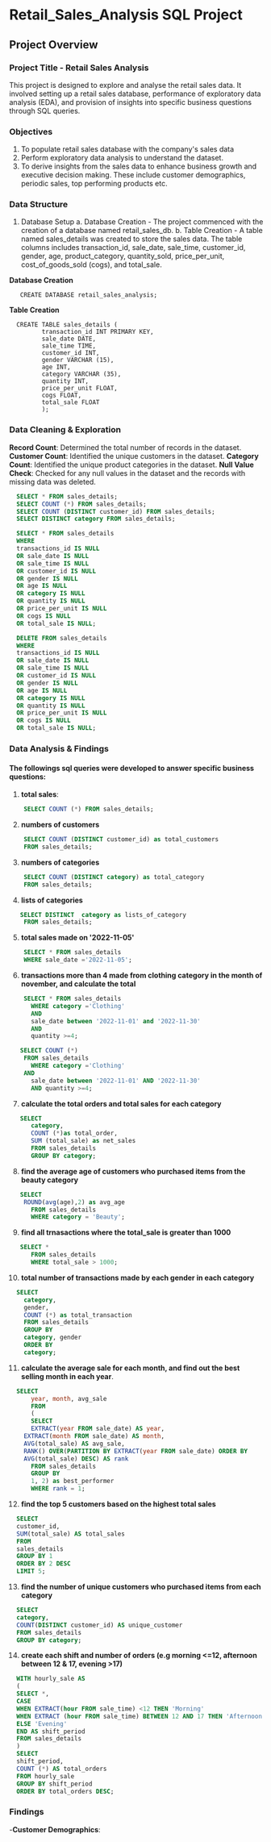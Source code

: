 # Retail_Sales_Analysis SQL Project

## Project Overview
### Project Title - Retail Sales Analysis
This project is designed to explore and analyse the retail sales data. It involved setting up a retail sales database, performance of exploratory data analysis (EDA), and provision of insights into specific business questions through SQL queries. 
### Objectives
1. To populate retail sales database with the company's sales data
2. Perform exploratory data analysis to understand the dataset.
3. To derive insights from the sales data to enhance business growth and executive decision making. These include customer demographics, periodic sales, top performing products etc.
### Data Structure
1. Database Setup
   a. Database Creation - The project commenced with the creation of a database named retail_sales_db.
   b. Table Creation - A table named sales_details was created to store the sales data. The table columns includes transaction_id, sale_date, sale_time, customer_id, gender, age, product_category, quantity_sold, price_per_unit, cost_of_goods_sold (cogs), and total_sale.

**Database Creation**
```
   CREATE DATABASE retail_sales_analysis;
```
**Table Creation**
```
  CREATE TABLE sales_details (
         transaction_id INT PRIMARY KEY,
         sale_date DATE,
         sale_time TIME,
         customer_id INT,
         gender VARCHAR (15),
         age INT,
         category VARCHAR (35),
         quantity INT,
         price_per_unit FLOAT,
         cogs FLOAT,
         total_sale FLOAT
         );
```

### Data Cleaning & Exploration
**Record Count**: Determined the total number of records in the dataset.
**Customer Count**: Identified the unique customers in the dataset.
**Category Count**: Identified the unique product categories in the dataset.
**Null Value Check**: Checked for any null values in the dataset and the records with missing data was deleted. 

```sql
  SELECT * FROM sales_details;
  SELECT COUNT (*) FROM sales_details;
  SELECT COUNT (DISTINCT customer_id) FROM sales_details;
  SELECT DISTINCT category FROM sales_details;
```
```sql
  SELECT * FROM sales_details
  WHERE 
  transactions_id IS NULL
  OR sale_date IS NULL
  OR sale_time IS NULL
  OR customer_id IS NULL
  OR gender IS NULL
  OR age IS NULL
  OR category IS NULL
  OR quantity IS NULL
  OR price_per_unit IS NULL
  OR cogs IS NULL
  OR total_sale IS NULL;
```

```sql
  DELETE FROM sales_details
  WHERE 
  transactions_id IS NULL
  OR sale_date IS NULL
  OR sale_time IS NULL
  OR customer_id IS NULL
  OR gender IS NULL
  OR age IS NULL
  OR category IS NULL
  OR quantity IS NULL
  OR price_per_unit IS NULL
  OR cogs IS NULL
  OR total_sale IS NULL;
```
### Data Analysis & Findings
#### The followings sql queries were developed to answer specific business questions:

 1. **total sales**:
```sql
    SELECT COUNT (*) FROM sales_details;
```
  2. **numbers of customers**
```sql
    SELECT COUNT (DISTINCT customer_id) as total_customers
    FROM sales_details;
```
3. **numbers of categories**
```sql
    SELECT COUNT (DISTINCT category) as total_category
    FROM sales_details;
```
4. **lists of categories**
```sql
   SELECT DISTINCT  category as lists_of_category
    FROM sales_details;
```
5. **total sales made on '2022-11-05'**
```sql 
    SELECT * FROM sales_details
    WHERE sale_date ='2022-11-05';
```
6. **transactions more than 4 made from clothing category in the month of       november, and calculate the total**
```sql
    SELECT * FROM sales_details
	  WHERE category ='Clothing'
	  AND
	  sale_date between '2022-11-01' and '2022-11-30'
	  AND
	  quantity >=4;
```
```sql
   SELECT COUNT (*)
    FROM sales_details
	  WHERE category ='Clothing'
  	AND
	  sale_date between '2022-11-01' AND '2022-11-30'
	  AND quantity >=4;
```
7. **calculate the total orders and total sales for each category**
```sql
   SELECT 
	  category,
	  COUNT (*)as total_order,
	  SUM (total_sale) as net_sales
	  FROM sales_details
	  GROUP BY category;
```
8. **find the average age of customers who purchased items from the beauty category**
```sql
   SELECT
  	ROUND(avg(age),2) as avg_age
	  FROM sales_details
	  WHERE category = 'Beauty';
```
9. **find all trnasactions where the total_sale is greater than 1000**
```sql
   SELECT *
	  FROM sales_details
	  WHERE total_sale > 1000;
```
10. **total number of transactions made by each gender in each category**
```sql 
  SELECT 
	category,
	gender,
	COUNT (*) as total_transaction
	FROM sales_details
	GROUP BY
	category, gender
	ORDER BY
	category;
```
11. **calculate the average sale for each month, and find out the best selling month in each year**.
```sql
  SELECT 
	  year, month, avg_sale
	  FROM
	  (
	  SELECT
	  EXTRACT(year FROM sale_date) AS year,
  	EXTRACT(month FROM sale_date) AS month,
  	AVG(total_sale) AS avg_sale,
  	RANK() OVER(PARTITION BY EXTRACT(year FROM sale_date) ORDER BY
    AVG(total_sale) DESC) AS rank
	  FROM sales_details
	  GROUP BY
	  1, 2) as best_performer
	  WHERE rank = 1;
```
12. **find the top 5 customers based on the highest total sales**
```sql
  SELECT
  customer_id,
  SUM(total_sale) AS total_sales
  FROM
  sales_details
  GROUP BY 1
  ORDER BY 2 DESC
  LIMIT 5;
```
13. **find the number of unique customers who purchased items from each category**
```sql
  SELECT
  category,
  COUNT(DISTINCT customer_id) AS unique_customer
  FROM sales_details
  GROUP BY category;
```
14. **create each shift and number of orders (e.g morning <=12, afternoon between 12 & 17, evening >17)**
```sql
  WITH hourly_sale AS
  (
  SELECT *,
  CASE
  WHEN EXTRACT(hour FROM sale_time) <12 THEN 'Morning'
  WHEN EXTRACT (hour FROM sale_time) BETWEEN 12 AND 17 THEN 'Afternoon'
  ELSE 'Evening'
  END AS shift_period
  FROM sales_details
  )
  SELECT 
  shift_period,
  COUNT (*) AS total_orders
  FROM hourly_sale
  GROUP BY shift_period
  ORDER BY total_orders DESC;
```
### Findings

-**Customer Demographics**: 



   
         
   
